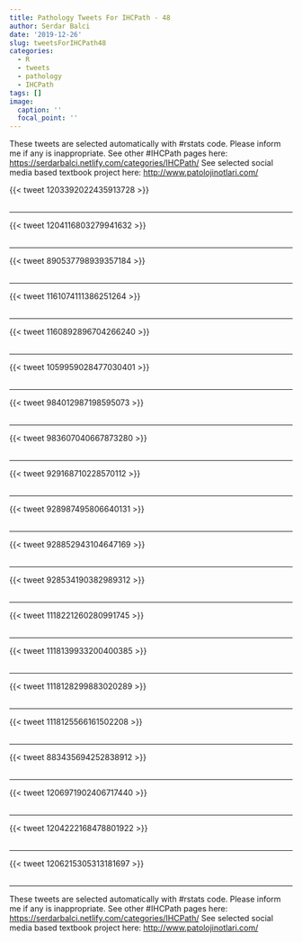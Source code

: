 ```yaml
---
title: Pathology Tweets For IHCPath - 48
author: Serdar Balci
date: '2019-12-26'
slug: tweetsForIHCPath48
categories:
  - R
  - tweets
  - pathology
  - IHCPath
tags: []
image:
  caption: ''
  focal_point: ''
---
```



These tweets are selected automatically with #rstats code. Please inform me if any is inappropriate.
See other #IHCPath pages here: https://serdarbalci.netlify.com/categories/IHCPath/ 
See selected social media based textbook project here: http://www.patolojinotlari.com/

{{< tweet 1203392022435913728 >}}
<br>
<br>
<hr>
{{< tweet 1204116803279941632 >}}
<br>
<br>
<hr>
{{< tweet 890537798939357184 >}}
<br>
<br>
<hr>
{{< tweet 1161074111386251264 >}}
<br>
<br>
<hr>
{{< tweet 1160892896704266240 >}}
<br>
<br>
<hr>
{{< tweet 1059959028477030401 >}}
<br>
<br>
<hr>
{{< tweet 984012987198595073 >}}
<br>
<br>
<hr>
{{< tweet 983607040667873280 >}}
<br>
<br>
<hr>
{{< tweet 929168710228570112 >}}
<br>
<br>
<hr>
{{< tweet 928987495806640131 >}}
<br>
<br>
<hr>
{{< tweet 928852943104647169 >}}
<br>
<br>
<hr>
{{< tweet 928534190382989312 >}}
<br>
<br>
<hr>
{{< tweet 1118221260280991745 >}}
<br>
<br>
<hr>
{{< tweet 1118139933200400385 >}}
<br>
<br>
<hr>
{{< tweet 1118128299883020289 >}}
<br>
<br>
<hr>
{{< tweet 1118125566161502208 >}}
<br>
<br>
<hr>
{{< tweet 883435694252838912 >}}
<br>
<br>
<hr>
{{< tweet 1206971902406717440 >}}
<br>
<br>
<hr>
{{< tweet 1204222168478801922 >}}
<br>
<br>
<hr>
{{< tweet 1206215305313181697 >}}
<br>
<br>
<hr>


These tweets are selected automatically with #rstats code. Please inform me if any is inappropriate.
See other #IHCPath pages here: https://serdarbalci.netlify.com/categories/IHCPath/ 
See selected social media based textbook project here: http://www.patolojinotlari.com/
